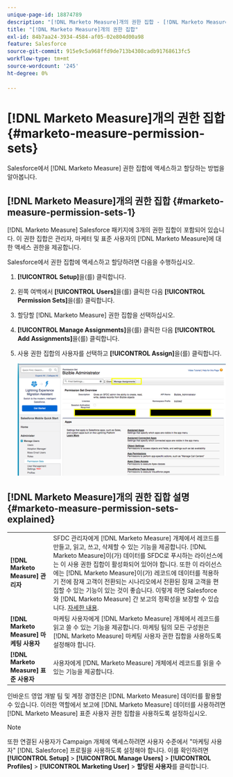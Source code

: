 ```yaml
---
unique-page-id: 18874789
description: "[!DNL Marketo Measure]개의 권한 집합 - [!DNL Marketo Measure]"
title: "[!DNL Marketo Measure]개의 권한 집합"
exl-id: 84b7aa24-3934-4584-af05-02e804d00a98
feature: Salesforce
source-git-commit: 915e9c5a968ffd9de713b4308cadb91768613fc5
workflow-type: tm+mt
source-wordcount: '245'
ht-degree: 0%

---
```


# [!DNL Marketo Measure]개의 권한 집합 {#marketo-measure-permission-sets}

Salesforce에서 [!DNL Marketo Measure] 권한 집합에 액세스하고 할당하는 방법을 알아봅니다.

## [!DNL Marketo Measure]개의 권한 집합 {#marketo-measure-permission-sets-1}

[!DNL Marketo Measure] Salesforce 패키지에 3개의 권한 집합이 포함되어 있습니다. 이 권한 집합은 관리자, 마케터 및 표준 사용자의 [!DNL Marketo Measure]에 대한 액세스 권한을 제공합니다.

Salesforce에서 권한 집합에 액세스하고 할당하려면 다음을 수행하십시오.

1. **[!UICONTROL Setup]**&#x200B;을(를) 클릭합니다.
1. 왼쪽 여백에서 **[!UICONTROL Users]**&#x200B;을(를) 클릭한 다음 **[!UICONTROL Permission Sets]**&#x200B;을(를) 클릭합니다.
1. 할당할 [!DNL Marketo Measure] 권한 집합을 선택하십시오.
1. **[!UICONTROL Manage Assignments]**&#x200B;을(를) 클릭한 다음 **[!UICONTROL Add Assignments]**&#x200B;을(를) 클릭합니다.
1. 사용 권한 집합의 사용자를 선택하고 **[!UICONTROL Assign]**&#x200B;을(를) 클릭합니다.

   ![](assets/1-5.png)

## [!DNL Marketo Measure]개의 권한 집합 설명 {#marketo-measure-permission-sets-explained}

<table> 
 <tbody> 
  <tr> 
   <td><span><strong>[!DNL Marketo Measure] 관리자</strong></span></td> 
   <td><span>SFDC 관리자에게 [!DNL Marketo Measure] 개체에서 레코드를 만들고, 읽고, 쓰고, 삭제할 수 있는 기능을 제공합니다. [!DNL Marketo Measure]이(가) 데이터를 SFDC로 푸시하는 라이선스에는 이 사용 권한 집합이 활성화되어 있어야 합니다. 또한 이 라이선스에는 [!DNL Marketo Measure]이(가) 레코드에 데이터를 적용하기 전에 잠재 고객이 전환되는 시나리오에서 전환된 잠재 고객을 편집할 수 있는 기능이 있는 것이 좋습니다. 이렇게 하면 Salesforce와 [!DNL Marketo Measure] 간 보고의 정확성을 보장할 수 있습니다. <a href="https://help.salesforce.com/articleView?id=release-notes.rn_sales_leads_view_converted.htm&amp;type=5&amp;release=206&amp;language=en_us">자세한 내용</a>.</span></td> 
  </tr> 
  <tr> 
   <td><span><strong>[!DNL Marketo Measure] 마케팅 사용자</strong></span></td> 
   <td><span>마케팅 사용자에게 [!DNL Marketo Measure] 개체에서 레코드를 읽고 쓸 수 있는 기능을 제공합니다. 마케팅 팀의 모든 구성원은 [!DNL Marketo Measure] 마케팅 사용자 권한 집합을 사용하도록 설정해야 합니다. <br></span></td> 
  </tr> 
  <tr> 
   <td><span><strong>[!DNL Marketo Measure] 표준 사용자</strong></span></td> 
   <td><span>사용자에게 [!DNL Marketo Measure] 개체에서 레코드를 읽을 수 있는 기능을 제공합니다.</span></td> 
  </tr> 
 </tbody> 
</table>

인바운드 영업 개발 팀 및 계정 경영진은 [!DNL Marketo Measure] 데이터를 활용할 수 있습니다. 이러한 역할에서 보고에 [!DNL Marketo Measure] 데이터를 사용하려면 [!DNL Marketo Measure] 표준 사용자 권한 집합을 사용하도록 설정하십시오.

>[!NOTE]
>
>또한 연결된 사용자가 Campaign 개체에 액세스하려면 사용자 수준에서 &quot;마케팅 사용자&quot; [!DNL Salesforce] 프로필을 사용하도록 설정해야 합니다. 이를 확인하려면 **[!UICONTROL Setup]** > **[!UICONTROL Manage Users]** > **[!UICONTROL Profiles]** > **[!UICONTROL Marketing User]** > **할당된 사용자**&#x200B;를 클릭합니다.
